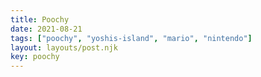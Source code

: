 ```yaml
---
title: Poochy
date: 2021-08-21
tags: ["poochy", "yoshis-island", "mario", "nintendo"]
layout: layouts/post.njk
key: poochy
---
```

